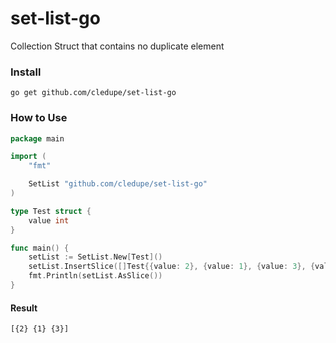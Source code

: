 # set-list-go
Collection Struct that contains no duplicate element

### Install
``go get github.com/cledupe/set-list-go``

### How to Use
```go
package main

import (
	"fmt"

	SetList "github.com/cledupe/set-list-go"
)

type Test struct {
	value int
}

func main() {
	setList := SetList.New[Test]()
	setList.InsertSlice([]Test{{value: 2}, {value: 1}, {value: 3}, {value: 2}})
	fmt.Println(setList.AsSlice())
}

```

#### Result

```sh
[{2} {1} {3}]
```